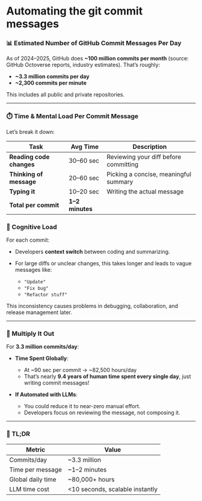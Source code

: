 # Automating the git commit messages

### 📊 Estimated Number of GitHub Commit Messages Per Day

As of 2024–2025, GitHub does **\~100 million commits per month** (source: GitHub Octoverse reports, industry estimates). That’s roughly:

* **\~3.3 million commits per day**
* **\~2,300 commits per minute**

This includes all public and private repositories.

---

### ⏱️ Time & Mental Load Per Commit Message

Let’s break it down:

| Task                     | Avg Time        | Description                           |
| ------------------------ | --------------- | ------------------------------------- |
| **Reading code changes** | 30–60 sec       | Reviewing your diff before committing |
| **Thinking of message**  | 20–60 sec       | Picking a concise, meaningful summary |
| **Typing it**            | 10–20 sec       | Writing the actual message            |
| **Total per commit**     | **1–2 minutes** |                                       |

### 🧠 Cognitive Load

For each commit:

* Developers **context switch** between coding and summarizing.
* For large diffs or unclear changes, this takes longer and leads to vague messages like:

  * `"Update"`
  * `"Fix bug"`
  * `"Refactor stuff"`

This inconsistency causes problems in debugging, collaboration, and release management later.

---

### 🔢 Multiply It Out

For **3.3 million commits/day**:

* **Time Spent Globally**:

  * At \~90 sec per commit → \~82,500 hours/day
  * That’s nearly **9.4 years of human time spent every single day**, just writing commit messages!

* **If Automated with LLMs**:

  * You could reduce it to near-zero manual effort.
  * Developers focus on reviewing the message, not composing it.

---

### 🧩 TL;DR

| Metric            | Value                           |
| ----------------- | ------------------------------- |
| Commits/day       | \~3.3 million                   |
| Time per message  | \~1–2 minutes                   |
| Global daily time | \~80,000+ hours                 |
| LLM time cost     | <10 seconds, scalable instantly |
